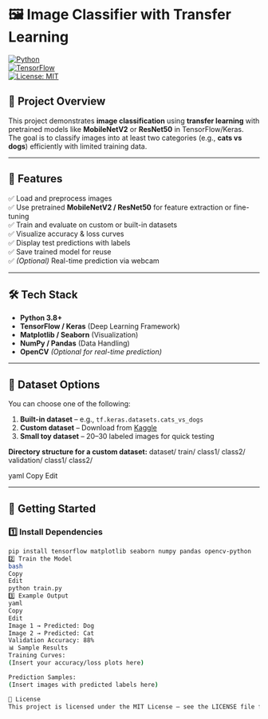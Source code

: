 # 🖼️ Image Classifier with Transfer Learning  

[![Python](https://img.shields.io/badge/Python-3.8%2B-blue)](https://www.python.org/)  
[![TensorFlow](https://img.shields.io/badge/TensorFlow-2.x-orange)](https://www.tensorflow.org/)  
[![License: MIT](https://img.shields.io/badge/License-MIT-green.svg)](LICENSE)  

## 📌 Project Overview  
This project demonstrates **image classification** using **transfer learning** with pretrained models like **MobileNetV2** or **ResNet50** in TensorFlow/Keras.  
The goal is to classify images into at least two categories (e.g., **cats vs dogs**) efficiently with limited training data.  

---

## 🎯 Features  
✅ Load and preprocess images  
✅ Use pretrained **MobileNetV2 / ResNet50** for feature extraction or fine-tuning  
✅ Train and evaluate on custom or built-in datasets  
✅ Visualize accuracy & loss curves  
✅ Display test predictions with labels  
✅ Save trained model for reuse  
✅ *(Optional)* Real-time prediction via webcam  

---

## 🛠️ Tech Stack  
- **Python 3.8+**  
- **TensorFlow / Keras** (Deep Learning Framework)  
- **Matplotlib / Seaborn** (Visualization)  
- **NumPy / Pandas** (Data Handling)  
- **OpenCV** *(Optional for real-time prediction)*  

---

## 📂 Dataset Options  
You can choose one of the following:  
1. **Built-in dataset** – e.g., `tf.keras.datasets.cats_vs_dogs`  
2. **Custom dataset** – Download from [Kaggle](https://www.kaggle.com)  
3. **Small toy dataset** – 20–30 labeled images for quick testing  

**Directory structure for a custom dataset:**
dataset/
train/
class1/
class2/
validation/
class1/
class2/

yaml
Copy
Edit

---

## 🚀 Getting Started  

### 1️⃣ Install Dependencies  
```bash
pip install tensorflow matplotlib seaborn numpy pandas opencv-python
2️⃣ Train the Model
bash
Copy
Edit
python train.py
3️⃣ Example Output
yaml
Copy
Edit
Image 1 → Predicted: Dog
Image 2 → Predicted: Cat
Validation Accuracy: 88%
📊 Sample Results
Training Curves:
(Insert your accuracy/loss plots here)

Prediction Samples:
(Insert images with predicted labels here)

📜 License
This project is licensed under the MIT License – see the LICENSE file for details.
